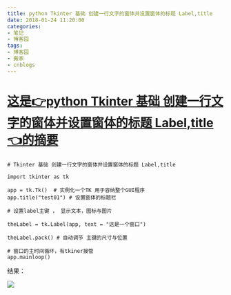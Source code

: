 ```yaml
---
title: python Tkinter 基础 创建一行文字的窗体并设置窗体的标题 Label,title
date: 2018-01-24 11:20:00
categories:
- 笔记
- 博客园
tags:
- 博客园
- 搬家
- cnblogs
---
```

# [这是👉python Tkinter 基础 创建一行文字的窗体并设置窗体的标题 Label,title👈的摘要](/2018/01/24/cnblog_8343168/)
<!--more-->

    # Tkinter 基础 创建一行文字的窗体并设置窗体的标题 Label,title
    
    import tkinter as tk
    
    app = tk.Tk()  # 实例化一个TK 用于容纳整个GUI程序
    app.title("test01") # 设置窗体的标题栏
    
    # 设置label主键 ， 显示文本，图标与图片
    
    theLabel = tk.Label(app, text = "这是一个窗口")
    
    theLabel.pack() # 自动调节 主键的尺寸与位置
    
    # 窗口的主时间循环，有tkiner接管
    app.mainloop()

结果：

![](http://images2017.cnblogs.com/blog/1301576/201801/1301576-20180124191939272-2122157177.png)




